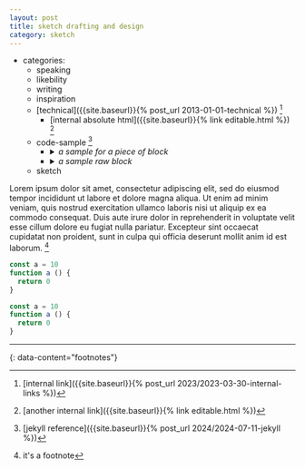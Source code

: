 ```yaml
---
layout: post
title: sketch drafting and design
category: sketch
---
```


- categories:
  - speaking
  - likebility
  - writing
  - inspiration
  - [technical]({{site.baseurl}}{% post_url 2013-01-01-technical %}) [^1]
    - [internal absolute html]({{site.baseurl}}{% link editable.html %}) [^2]
  - code-sample [^4]
    - <details markdown="block">
      <summary><i>a sample for a piece of block</i></summary>

      ```
      <details markdown="block">
      <summary><i>...</i></summary>

      </details>
      ```
      </details>
    - <details markdown="block">
      <summary><i>a sample raw block</i></summary>

      ```
      {{ "{" }}% raw %}
      ...
      {{ "{" }}% endraw %}
      ```
      {% raw %}
      ```
      <tag> ... </tag>
      ```
      {% endraw %}
      </details>
  - sketch

Lorem ipsum dolor sit amet, consectetur adipiscing elit, sed do eiusmod tempor incididunt ut labore et dolore magna aliqua. Ut enim ad minim veniam, quis nostrud exercitation ullamco laboris nisi ut aliquip ex ea commodo consequat. Duis aute irure dolor in reprehenderit in voluptate velit esse cillum dolore eu fugiat nulla pariatur. Excepteur sint occaecat cupidatat non proident, sunt in culpa qui officia deserunt mollit anim id est laborum. [^3]

```js
const a = 10
function a () {
  return 0
}
```

```javascript
const a = 10
function a () {
  return 0
}
```

---
{: data-content="footnotes"}

[^1]: [internal link]({{site.baseurl}}{% post_url 2023/2023-03-30-internal-links %})
[^2]: [another internal link]({{site.baseurl}}{% link editable.html %})
[^3]: it's a footnote
[^4]: [jekyll reference]({{site.baseurl}}{% post_url 2024/2024-07-11-jekyll %})

